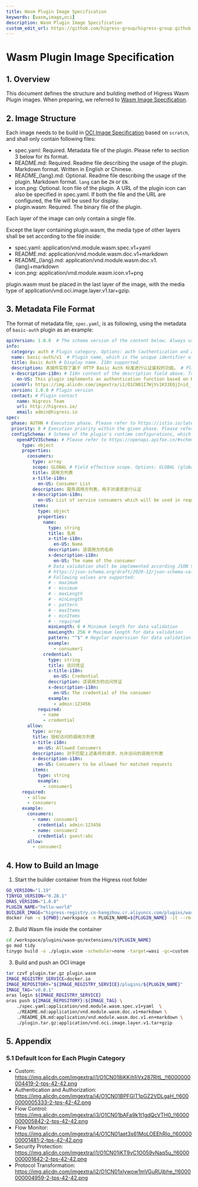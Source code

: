 ```yaml
---
title: Wasm Plugin Image Specification
keywords: [wasm,image,oci]
description: Wasm Plugin Image Specification
custom_edit_url: https://github.com/higress-group/higress-group.github.io/blob/main/i18n/en-us/docusaurus-plugin-content-docs/current/user/wasm-image-spec.md
---
```


# Wasm Plugin Image Specification

## 1. Overview

This document defines the structure and building method of Higress Wasm Plugin images. When preparing, we referred to [Wasm Image Specification](https://github.com/solo-io/wasm/blob/master/spec/spec-compat.md).

## 2. Image Structure

Each image needs to be build in [OCI Image Specification](https://github.com/opencontainers/image-spec) based on `scratch`, and shall only contain following files:

- spec.yaml: Required. Metadata file of the plugin. Please refer to section 3 below for its format.
- README.md: Required. Readme file describing the usage of the plugin. Markdown format. Written in English or Chinese.
- README_{lang}.md: Optional. Readme file describing the usage of the plugin. Markdown format. `lang` can be `ZH` or `EN`.
- icon.png: Optional. Icon file of the plugin. A URL of the plugin icon can also be specified in spec.yaml. If both the file and the URL are configured, the file will be used for display.
- plugin.wasm: Required. The binary file of the plugin.

Each layer of the image can only contain a single file.

Except the layer containing plugin.wasm, the media type of other layers shall be set according to the file inside:

- spec.yaml: application/vnd.module.wasm.spec.v1+yaml 
- README.md: application/vnd.module.wasm.doc.v1+markdown
- README_{lang}.md: application/vnd.module.wasm.doc.v1.{lang}+markdown
- icon.png: application/vnd.module.wasm.icon.v1+png

plugin.wasm must be placed in the last layer of the image, with the media type of application/vnd.oci.image.layer.v1.tar+gzip.

## 3. Metadata File Format

The format of metadata file, `spec.yaml`, is as following, using the metadata of `basic-auth` plugin as an example:

```yaml
apiVersion: 1.0.0  # The schema version of the content below. Always use to 1.0.0 for now.
info:
  category: auth # Plugin category. Options: auth (authentication and authorization), security (security protection), protocol (protocol transformation), flow-control, flow-monitor,custom
  name: basic-auth/v1  # Plugin name, which is the unique identifier of the plugin. It is recommended to add a version suffix, such as "/v1", just in case an incompatible upgrade in the future.
  title: Basic Auth # Display name. I18n supported.
  description: 本插件实现了基于 HTTP Basic Auth 标准进行认证鉴权的功能。 # Plugin description. I18n supported.
  x-description-i18n: # I18n content of the description field above. Translated contents can be added using "x-{name}-i18n" fields for all i18n-supported fields.
    en-US: This plugin implements an authentication function based on HTTP Basic Auth standard.
  iconUrl: https://img.alicdn.com/imgextra/i1/O1CN01I7WjVs1K33EQjInid_!!6000000001107-2-tps-960-290.png # Optional. URL of plugin icon file.
  version: 1.0.0 # Plugin version
  contact: # Plugin contact
    name: Higress Team
    url: http://higress.io/
    email: admin@higress.io
spec:
  phase: AUTHN # Execution phase. Please refer to https://istio.io/latest/docs/reference/config/proxy_extensions/wasm-plugin/#PluginPhase
  priority: 0 # Execution priority within the given phase. Please refer to https://istio.io/latest/docs/reference/config/proxy_extensions/wasm-plugin/#WasmPlugin
  configSchema: # Schema of the plugin's runtime configurations, which shall be defined with the Schema object in OpenAPI 3.0.0 standard.
    openAPIV3Schema: # Please refer to https://openapi.apifox.cn/#schema-%E5%AF%B9%E8%B1%A1 for the data structure. Some fields which can be used for display support i18n.
      type: object
      properties:
        consumers:
          type: array
          scope: GLOBAL # Field effective scope. Options: GLOBAL (global configuration), INSTANCE (instance-level configuration, which can be set associated to routes or domains.), ALL (Available as both global and instance-level configurations). Optional. Default value is INSTANCE.
          title: 调用方列表
          x-title-i18n:
            en-US: Consumer List
          description: 服务调用方列表，用于对请求进行认证
          x-description-i18n:
            en-US: List of service consumers which will be used in request authentication
          items:
            type: object
            properties:
              name:
                type: string
                title: 名称
                x-title-i18n:
                  en-US: Name
                description: 该调用方的名称
                x-description-i18n:
                  en-US: The name of the consumer
                # Data validation shall be implemented according JSON Schema Validation Spec
                # https://json-schema.org/draft/2020-12/json-schema-validation.html
                # Following values are supported:
                # - maximum
                # - minimum
                # - maxLength
                # - minLength
                # - pattern
                # - maxItems
                # - minItems
                # - required
                minLength: 6 # Minimum length for data validation
                maxLength: 256 # Maximum length for data validation
                pattern: "^$" # Regular experssion for data validation
                example:
                  - consumer1
              credential:
                type: string
                title: 访问凭证
                x-title-i18n:
                  en-US: Credential
                description: 该调用方的访问凭证
                x-description-i18n:
                  en-US: The credential of the consumer
                example:
                  - admin:123456
            required:
              - name
              - credential
        allow:
          type: array
          title: 授权访问的调用方列表
          x-title-i18n:
            en-US: Allowed Consumers
          description: 对于匹配上述条件的请求，允许访问的调用方列表
          x-description-i18n:
            en-US: Consumers to be allowed for matched requests
          items:
            type: string
            example:
              - consumer1
      required:
        - allow
        - consumers
      example:
        consumers:
          - name: consumer1
            credential: admin:123456
          - name: consumer2
            credential: guest:abc
        allow:
          - consumer2
```

## 4. How to Build an Image
1. Start the builder container from the Higress root folder

```bash
GO_VERSION="1.19"
TINYGO_VERSION="0.28.1"
ORAS_VERSION="1.0.0"
PLUGIN_NAME="hello-world"
BUILDER_IMAGE="higress-registry.cn-hangzhou.cr.aliyuncs.com/plugins/wasm-go-builder:go${GO_VERSION}-tinygo${TINYGO_VERSION}-oras${ORAS_VERSION}"
docker run -v ${PWD}:/workspace -e PLUGIN_NAME=${PLUGIN_NAME} -it --rm  /bin/bash
```

2. Build Wasm file inside the container

```bash
cd /workspace/plugins/wasm-go/extensions/${PLUGIN_NAME}
go mod tidy
tinygo build -o ./plugin.wasm -scheduler=none -target=wasi -gc=custom -tags='custommalloc nottinygc_finalizer' ./main.go
```

3. Build and push an OCI image

```bash
tar czvf plugin.tar.gz plugin.wasm
IMAGE_REGISTRY_SERVICE=docker.io
IMAGE_REPOSITORY="${IMAGE_REGISTRY_SERVICE}/plugins/${PLUGIN_NAME}"
IMAGE_TAG="v0.0.1"
oras login ${IMAGE_REGISTRY_SERVICE}
oras push ${IMAGE_REPOSITORY}:${IMAGE_TAG} \
    ./spec.yaml:application/vnd.module.wasm.spec.v1+yaml  \
    ./README.md:application/vnd.module.wasm.doc.v1+markdown \
    ./README_EN.md:application/vnd.module.wasm.doc.v1.en+markdown \
    ./plugin.tar.gz:application/vnd.oci.image.layer.v1.tar+gzip
```

## 5. Appendix

### 5.1 Default Icon for Each Plugin Category

- Custom: https://img.alicdn.com/imgextra/i1/O1CN018iKKih1iVx287RltL_!!6000000004419-2-tps-42-42.png
- Authentication and Authorization: https://img.alicdn.com/imgextra/i4/O1CN01BPFGlT1pGZ2VDLgaH_!!6000000005333-2-tps-42-42.png
- Flow Control: https://img.alicdn.com/imgextra/i3/O1CN01bAFa9k1t1gdQcVTH0_!!6000000005842-2-tps-42-42.png
- Flow Monitor: https://img.alicdn.com/imgextra/i4/O1CN01aet3s61MoLOEEhRIo_!!6000000001481-2-tps-42-42.png
- Security Protection: https://img.alicdn.com/imgextra/i1/O1CN01jKT9vC1O059vNaq5u_!!6000000001642-2-tps-42-42.png
- Protocol Transformation: https://img.alicdn.com/imgextra/i2/O1CN01xIywow1mVGuRUjbhe_!!6000000004959-2-tps-42-42.png